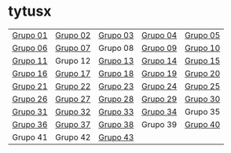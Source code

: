 # tytusx


| | | | | |
|-|-|-|-|-|
|[Grupo 01](https://tytusdb.github.io/tytusx/20211SVAC/G01/)|[Grupo 02](https://tytusdb.github.io/tytusx/20211SVAC/G02/)|[Grupo 03](https://tytusdb.github.io/tytusx/20211SVAC/G03/)|[Grupo 04](https://tytusdb.github.io/tytusx/20211SVAC/G04/)|[Grupo 05](https://tytusdb.github.io/tytusx/20211SVAC/G05/docs/)|
|[Grupo 06](https://tytusdb.github.io/tytusx/20211SVAC/G06/)|[Grupo 07](https://tytusdb.github.io/tytusx/20211SVAC/G07/FRONTEND/)|Grupo 08|[Grupo 09](https://tytusdb.github.io/tytusx/20211SVAC/G09/)|[Grupo 10](https://tytusdb.github.io/tytusx/20211SVAC/G10/)|
|[Grupo 11](https://tytusdb.github.io/tytusx/20211SVAC/G11/)|Grupo 12|[Grupo 13](https://tytusdb.github.io/tytusx/20211SVAC/G13/)|[Grupo 14](https://tytusdb.github.io/tytusx/20211SVAC/G14/)|[Grupo 15](https://tytusdb.github.io/tytusx/20211SVAC/G15/)|
|[Grupo 16](https://tytusdb.github.io/tytusx/20211SVAC/G16/)|[Grupo 17](https://tytusdb.github.io/tytusx/20211SVAC/G17/)|[Grupo 18](https://tytusdb.github.io/tytusx/20211SVAC/G18/)|[Grupo 19](https://tytusdb.github.io/tytusx/20211SVAC/G19/)|[Grupo 20](https://tytusdb.github.io/tytusx/20211SVAC/G20/)|
|[Grupo 21](https://tytusdb.github.io/tytusx/20211SVAC/G21/)|[Grupo 22](https://tytusdb.github.io/tytusx/20211SVAC/G22/)|[Grupo 23](https://tytusdb.github.io/tytusx/20211SVAC/G23/)|[Grupo 24](https://tytusdb.github.io/tytusx/20211SVAC/G24/)|[Grupo 25](https://tytusdb.github.io/tytusx/20211SVAC/G25/)|
|[Grupo 26](https://tytusdb.github.io/tytusx/20211SVAC/G26/)|[Grupo 27](https://tytusdb.github.io/tytusx/20211SVAC/G27/)|[Grupo 28](https://tytusdb.github.io/tytusx/20211SVAC/G28/)|[Grupo 29](https://tytusdb.github.io/tytusx/20211SVAC/G29/)|[Grupo 30](https://tytusdb.github.io/tytusx/20211SVAC/G30/)|
|[Grupo 31](https://tytusdb.github.io/tytusx/20211SVAC/G31/)|[Grupo 32](https://tytusdb.github.io/tytusx/20211SVAC/G32/)|[Grupo 33](https://tytusdb.github.io/tytusx/20211SVAC/G33/)|[Grupo 34](https://tytusdb.github.io/tytusx/20211SVAC/G34/)|Grupo 35|
|[Grupo 36](https://tytusdb.github.io/tytusx/20211SVAC/G36/frontend/)|[Grupo 37](https://tytusdb.github.io/tytusx/20211SVAC/G37/)|[Grupo 38](https://tytusdb.github.io/tytusx/20211SVAC/G38/)|Grupo 39|[Grupo 40](https://tytusdb.github.io/tytusx/20211SVAC/G40/)|
|Grupo 41|Grupo 42|[Grupo 43](https://tytusdb.github.io/tytusx/20211SVAC/G43/src/)| | |
